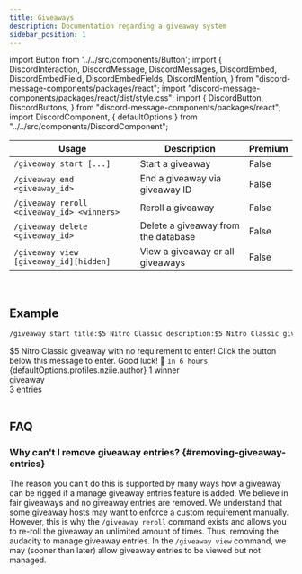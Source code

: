 ```yaml
---
title: Giveaways
description: Documentation regarding a giveaway system
sidebar_position: 1
---
```


import Button from '../../src/components/Button';
import {
  DiscordInteraction,
  DiscordMessage,
  DiscordMessages,
  DiscordEmbed,
  DiscordEmbedField,
  DiscordEmbedFields,
  DiscordMention,
} from "discord-message-components/packages/react";
import "discord-message-components/packages/react/dist/style.css";
import {
  DiscordButton,
  DiscordButtons,
} from "discord-message-components/packages/react";
import DiscordComponent, { defaultOptions } from "../../src/components/DiscordComponent";

|     Usage               |  Description   | Premium |
| ----------------------- | ----------- | ----------- |
| <code>/giveaway start [...]</code> | Start a giveaway       |   False        |
| <code>/giveaway end <giveaway_id></code>   | End a giveaway via giveaway ID        |     False        |
| <code>/giveaway reroll <giveaway_id> &lt;winners&gt; </code>   | Reroll a giveaway        |     False        |
| <code>/giveaway delete <giveaway_id></code>   | Delete a giveaway from the database        |     False        |
| <code>/giveaway view [giveaway_id]<a></a>[hidden]</code>   | View a giveaway or all giveaways        |     False        |

<br/>

## Example

```txt
/giveaway start title:$5 Nitro Classic description:$5 Nitro Classic giveaway... duration:6h winners:1
```

<DiscordComponent>
    <DiscordMessage author="Docs Bot" avatar="blue" bot>
        <DiscordEmbed
        embedTitle="$5 Nitro Classic"
        authorIcon="/img/logo.png"
        authorName="Server Manager Support"
        borderColor="#5865F2"
        timestamp="12/24/2022"
        footerIcon="/img/logo.png"
        >
        $5 Nitro Classic giveaway with no requirement to enter! Click the button below this message to enter. Good luck! 🎉            
            <DiscordEmbedFields slot="fields" inline="true">
                <DiscordEmbedField fieldTitle="Ends">
                <code>in 6 hours</code>
                </DiscordEmbedField>
                <DiscordEmbedField fieldTitle="Host">
                  <DiscordMention highlight={true}>{defaultOptions.profiles.nziie.author}</DiscordMention>
                </DiscordEmbedField>
            </DiscordEmbedFields>
            <span slot="footer">1 winner</span>
        </DiscordEmbed>
      <div slot="interactions">
        <DiscordInteraction profile="bob" command>
          giveaway
        </DiscordInteraction>
      </div>
      <div slot="actions">
        <DiscordButtons>
          <DiscordButton type="primary" emoji="🎉"></DiscordButton>
          <DiscordButton type="secondary" disabled="true">3 entries</DiscordButton>
        </DiscordButtons>
      </div>
    </DiscordMessage>
</DiscordComponent>

<br/>

## FAQ
  
### Why can't I remove giveaway entries? {#removing-giveaway-entries}
The reason you can't do this is supported by many ways how a giveaway can be rigged if a manage giveaway entries feature is added. We believe in fair giveaways and no giveaway entries are removed. We understand that some giveaway hosts may want to enforce a custom requirement manually. However, this is why the `/giveaway reroll` command exists and allows you to re-roll the giveaway an unlimited amount of times. Thus, removing the audacity to manage giveaway entries. In the `/giveaway view` command, we may (sooner than later) allow giveaway entries to be viewed but not managed.
